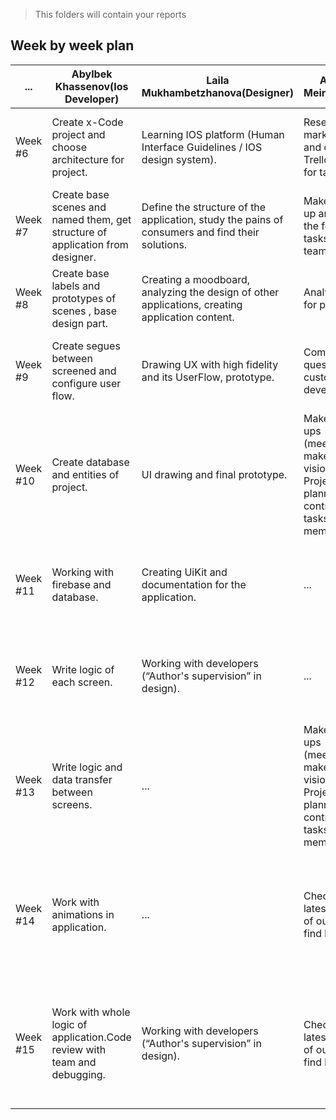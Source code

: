 > This folders will contain your reports
## Week by week plan


|...|Abylbek Khassenov(Ios Developer)|Laila Mukhambetzhanova(Designer)|Azamat Meirkhan(PM)|Bexultan Nurpeiis(Ios Developer)|Aituar Konys(Business/Data Analytic)|
|---|---|---|---|---|---|
|Week #6|Create x-Code project and choose architecture for project.|Learning IOS platform (Human Interface Guidelines / IOS design system).|Research marketplace and create Trello platform for tasks.|Choose architecture for a project .|Find the right options to start with and find out on what costumers in this sphere really need right now.|
|Week #7|Create base scenes and named them, get structure of application from designer.|Define the structure of the application, study the pains of consumers and find their solutions.|Make stand-up and planing the following tasks for the team.|Create base scenes and named them, get structure of application from designer.|Find the right options to start with and find out on what costumers in this sphere really need right now.|
|Week #8|Create base labels and prototypes of scenes , base design part.|Creating a moodboard, analyzing the design of other applications, creating application content.|Analysis tasks for priority.|Make a make up from a ready design parts .|Find why alternatives have good raitings and look up for the disadvantages.|
|Week #9|Create segues between screened and configure user flow.|Drawing UX with high fidelity and its UserFlow, prototype.|Composed questions for customer development.|Read about dispatches and use it there.|Analyze on the behavior of users about what pages may scary users, and give report to developers |
|Week #10|Create database and entities of project.|UI drawing and final prototype.|Make stand-ups (meetings) to make common vision of Project, also planning and controling tasks of each member.|Create database and entities of project.|To analyze impact of change in the sphere/Find out the best way to advertize and look up for out priority users platform.|
|Week #11|Working with firebase and database.|Creating UiKit and documentation for the application.|...|Working with firebase and database.|Make an analyze of market to see cost or salary needed to engage workers , find most valuable specialist for now to make advertisment.|
|Week #12|Write logic of each screen.|Working with developers (“Author's supervision” in design).|...|Write logic of each screen.|Make an analyze of market to see cost or salary needed to engage workers , find most valuable specialist for now to make advertisment.|
|Week #13|Write logic and data transfer between screens.|...|Make stand-ups (meetings) to make common vision of Project, also planning and controling tasks of each member.|Write logic and data transfer between screens.|Learn and choose righ A/B test for our project to get best results.|
|Week #14|Work with animations in application.|...|Checking the latest version of our project, find bugs.|Work with animations in application.|By demo version make A/B tests (of the app will be on) , or make beta test with random people to understand user-moments joining the app , and solve if something is needed)or change).|
|Week #15|Work with whole logic of application.Code review with team and debugging.|Working with developers (“Author's supervision” in design).|Checking the latest version of our project, find bugs.|Work with whole logic of application.Code review with team and debugging.|By demo version make A/B tests (of the app will be on) , or make beta test with random people to understand user-moments joining the app , and solve if something is needed)or change).|

